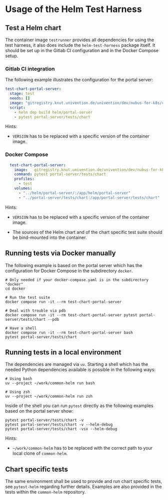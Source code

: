 # Usage of the Helm Test Harness


## Test a Helm chart

The container image `testrunner` provides all dependencies for using the test
harness, it also does include the `helm-test-harness` package itself. It should
be set up in the Gitlab CI configuration and in the Docker Compose setup.


### Gitlab CI integration

The following example illustrates the configuration for the portal server:

```yaml
test-chart-portal-server:
  stage: test
  needs: []
  image: "gitregistry.knut.univention.de/univention/dev/nubus-for-k8s/common-helm/testrunner:VERSION"
  script:
    - helm dep build helm/portal-server
    - pytest portal-server/tests/chart
```

Hints:

- `VERSION` has to be replaced with a specific version of the container image.


### Docker Compose

```yaml
  test-chart-portal-server:
    image:   gitregistry.knut.univention.de/univention/dev/nubus-for-k8s/common-helm/testrunner:VERSION
    command: pytest portal-server/tests/chart
    profiles:
      - test
    volumes:
      - "../helm/portal-server/:/app/helm/portal-server"
      - "../portal-server/tests/chart:/app/portal-server/tests/chart"
```

Hints:

- `VERSION` has to be replaced with a specific version of the container image.

- The sources of the Helm chart and of the chart specific test suite should be
  bind-mounted into the container.


## Running tests via Docker manually

The following example is based on the portal server which has the configuration
for Docker Compose in the subdirectory `docker`.

```shell
# Only needed if your docker-compose.yaml is in the subdirectory "docker"
cd docker

# Run the test suite
docker compose run -it --rm test-chart-portal-server

# Deal with trouble via pdb
docker compose run -it --rm test-chart-portal-server pytest portal-server/tests/chart --pdb

# Have a shell
docker compose run -it --rm test-chart-portal-server bash
pytest portal-server/tests/chart
```


## Running tests in a local environment

The dependencies are managed via `uv`. Starting a shell which has the needed
Python dependencies available is possible in the following ways:

```shell
# Using bash
uv --project ~/work/common-helm run bash

# Using zsh
uv --project ~/work/common-helm run zsh
```

Inside of the shell you can run `pytest` directly as the following examples
based on the portal server show:

```shell
pytest portal-server/tests/chart -v
pytest portal-server/tests/chart -v --helm-debug
pytest portal-server/tests/chart -vsx --helm-debug
```

Hints:

- `~/work/common-helm` has to be replaced with the correct path to your local
  clone of `common-helm`.


## Chart specific tests

The same environment shall be used to provide and run chart specific tests, see
`pytest-helm` regarding further details. Examples are also provided in the tests
within the `common-helm` repository.
